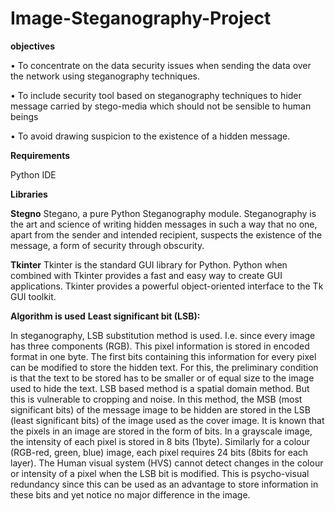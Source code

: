# Image-Steganography-Project

**objectives**

•	To concentrate on the data security issues when sending the data over the network using steganography techniques. 

•	To include security tool based on steganography techniques to hider message carried by stego-media which should not be sensible to human beings 

•	To avoid drawing suspicion to the existence of a hidden message. 

**Requirements**

Python IDE

 
**Libraries**

**Stegno**
Stegano, a pure Python Steganography module. Steganography is the art and science of writing hidden messages in such a way that no one, apart from the sender and intended recipient, suspects the existence of the message, a form of security through obscurity.

**Tkinter**
Tkinter is the standard GUI library for Python. Python when combined with Tkinter provides a fast and easy way to create GUI applications. Tkinter provides a powerful object-oriented interface to the Tk GUI toolkit.

**Algorithm is used**
**Least significant bit (LSB):**

In steganography, LSB substitution method is used. I.e. since every image has three components (RGB). This pixel information is stored in encoded format in one byte. The first bits containing this information for every pixel can be modified to store the hidden text. For this, the preliminary condition is that the text to be stored has to be smaller or of equal size to the image used to hide the text. 
LSB based method is a spatial domain method. But this is vulnerable to cropping and noise. In this method, the MSB (most significant bits) of the message image to be hidden are stored in the LSB (least significant bits) of the image used as the cover image. 
It is known that the pixels in an image are stored in the form of bits. In a grayscale image, the intensity of each pixel is stored in 8 bits (1byte). Similarly for a colour (RGB-red, green, blue) image, each pixel requires 24 bits (8bits for each layer). 
The Human visual system (HVS) cannot detect changes in the colour or intensity of a pixel when the LSB bit is modified. This is psycho-visual redundancy since this can be used as an advantage to store information in these bits and yet notice no major difference in the image.








